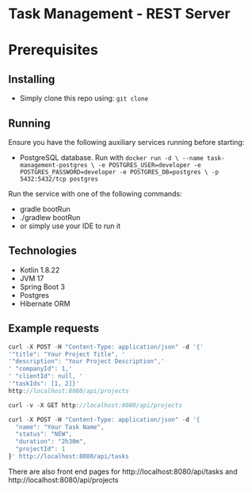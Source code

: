 # Task Management - REST Server

# Prerequisites

## Installing
- Simply clone this repo using: `git clone`

## Running
Ensure you have the following auxiliary services running before starting:
- PostgreSQL database. Run with `docker run -d \ --name task-management-postgres \ -e POSTGRES_USER=developer -e POSTGRES_PASSWORD=developer -e POSTGRES_DB=postgres \ -p 5432:5432/tcp postgres`

Run the service with one of the following commands:
- gradle bootRun
- ./gradlew bootRun
- or simply use your IDE to run it

## Technologies
- Kotlin 1.8.22
- JVM 17
- Spring Boot 3
- Postgres
- Hibernate ORM

## Example requests

```jsx
curl -X POST -H "Content-Type: application/json" -d '{' 
'"title": "Your Project Title", ' 
'"description": "Your Project Description",' 
' "companyId": 1,' 
' "clientId": null, ' 
'"taskIds": [1, 2]}'
http://localhost:8080/api/projects
```

```jsx
curl -v -X GET http://localhost:8080/api/projects
```

```jsx
curl -X POST -H "Content-Type: application/json" -d '{
  "name": "Your Task Name",
  "status": "NEW",
  "duration": "2h30m",
  "projectId": 1
}' http://localhost:8080/api/tasks
```

There are also front end pages for http://localhost:8080/api/tasks and http://localhost:8080/api/projects
